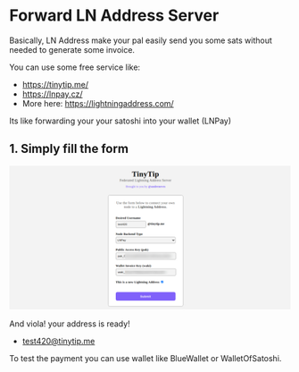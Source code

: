 # Forward LN Address Server
Basically, LN Address make your pal easily send you some sats without needed to generate some invoice.

You can use some free service like: 
- https://tinytip.me/
- https://lnpay.cz/
- More here: https://lightningaddress.com/

Its like forwarding your your satoshi into your wallet (LNPay)

## 1. Simply fill the form 

![Forward LN Address Server](images/ln_address_01.jpg)


And viola! your address is ready!
- test420@tinytip.me

To test the payment you can use wallet like BlueWallet or WalletOfSatoshi.